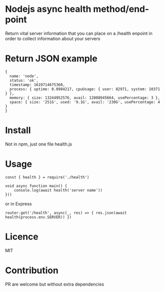 # Nodejs async health method/end-point

Return vital server information that you can place on a /health enpoint in order
to collect information about your servers

# Return JSON example

```
{
  name: 'node',
  status: 'ok',
  timestamp: 1619714675360,
  process: { uptime: 0.0984217, cpuUsage: { user: 82971, system: 10371 } },
  memory: { size: 13244952576, avail: 12808945664, usePercentage: 3 },
  space: { size: '251G', used: '9.1G', avail: '230G', usePercentage: 4 }
}

```

# Install

Not in npm, just one file health.js

# Usage

```
const { health } = require('./health')

void async function main() {
    console.log(await health('server name'))
}()
```

or in Express

```
router.get('/health', async(_, res) => { res.json(await health(process.env.SERVER)) })
```


# Licence
MIT

# Contribution
PR are welcome but without extra dependencies